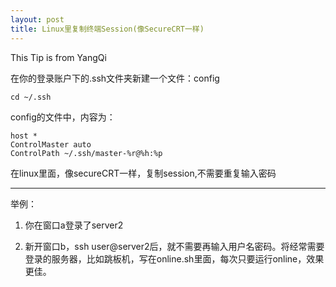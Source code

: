 ```yaml
---
layout: post
title: Linux里复制终端Session(像SecureCRT一样)
---
```


This Tip is from YangQi

在你的登录账户下的.ssh文件夹新建一个文件：config

    cd ~/.ssh

config的文件中，内容为：

    host *
    ControlMaster auto
    ControlPath ~/.ssh/master-%r@%h:%p

 在linux里面，像secureCRT一样，复制session,不需要重复输入密码

---

 举例：

 1. 你在窗口a登录了server2

 2. 新开窗口b，ssh user@server2后，就不需要再输入用户名密码。将经常需要登录的服务器，比如跳板机，写在online.sh里面，每次只要运行online，效果更佳。

